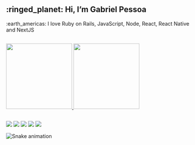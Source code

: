 <!-- <img align="right" src="https://media1.giphy.com/media/z4Rcio67sPE97UMXme/giphy.gif?cid=790b7611a1422c3ed33e3e52fa5a20c426d6fd51e6f17533&rid=giphy.gif&ct=g" width="200"/> -->

<h2>:ringed_planet: Hi, I’m Gabriel Pessoa</h2>

<div>
  <p>:earth_americas: I love Ruby on Rails, JavaScript, Node, React, React Native and NextJS </p>  
</div>

##

<!---
GabrielPessoa001/GabrielPessoa001 is a ✨ special ✨ repository because its `README.md` (this file) appears on your GitHub profile.
You can click the Preview link to take a look at your changes.
--->
 <div style="display: flex;">
  <a href="https://github.com/OtherGabriel">
  <img height="180em" src="https://github-readme-stats.vercel.app/api?username=OtherGabriel&show_icons=true&theme=react&include_all_commits=true&count_private=true"/>
  <img height="180em" src="https://github-readme-stats.vercel.app/api/top-langs/?username=OtherGabriel&layout=compact&langs_count=7&theme=react"/>
</div>
  
<!-- <div style="display: inline_block"><br>
  <link rel="stylesheet" href="https://cdn.jsdelivr.net/gh/devicons/devicon@v2.12.0/devicon.min.css">
</div> -->
  
##
 
<div> 
  <a href="https://www.youtube.com/channel/UC_-uuuZbY0AAt9CViNzvc-Q" target="_blank"><img src="https://img.shields.io/badge/YouTube-FF0000?style=for-the-badge&logo=youtube&logoColor=white" target="_blank"></a>
  <a href="https://instagram.com/rafaballerini" target="_blank"><img src="https://img.shields.io/badge/-Instagram-%23E4405F?style=for-the-badge&logo=instagram&logoColor=white" target="_blank"></a>
 	<a href="https://www.twitch.tv/rafaballerinii" target="_blank"><img src="https://img.shields.io/badge/Twitch-9146FF?style=for-the-badge&logo=twitch&logoColor=white" target="_blank"></a>
 <a href="https://discord.gg/G9GPg5SA75" target="_blank"><img src="https://img.shields.io/badge/Discord-7289DA?style=for-the-badge&logo=discord&logoColor=white" target="_blank"></a> 
  <a href = "mailto:contato@rafaballerini.tech"><img src="https://img.shields.io/badge/-Gmail-%23333?style=for-the-badge&logo=gmail&logoColor=white" target="_blank"></a>
 
![Snake animation](https://github.com/rafaballerini/othergabriel/blob/output/github-contribution-grid-snake.svg)

